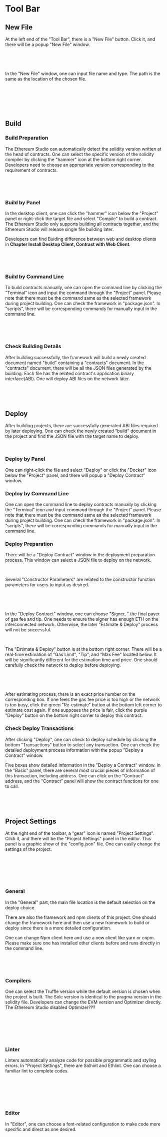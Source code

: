 # Tool Bar

## New File

At the left end of the "Tool Bar", there is a "New File" button. Click it, and there will be a popup "New File" window.

 

 

In the "New File" window, one can input file name and type. The path is the same as the location of the chosen file.

 

 

 

## Build

### Build Preparation

The Ethereum Studio can automatically detect the solidity version written at the head of contracts. One can select the specific version of the solidity compiler by clicking the "hammer" icon at the bottom right corner. Developers need to choose an appropriate version corresponding to the requirement of contracts.

 

 

### Build by Panel

In the desktop client, one can click the "hammer" icon below the "Project" panel or right-click the target file and select "Compile" to build a contract. The Ethereum Studio only supports building all contracts together, and the Ethereum Studio will release single file building later. 

Developers can find Buiding difference between web and desktop clients in **Chapter Install Desktop Client, Contrast with Web Client**.

 

 

### Build by Command Line

To build contracts manually, one can open the command line by clicking the "Terminal" icon and input the command through the "Project" panel. Please note that there must be the command same as the selected framework during project building. One can check the framework in "package.json". In "scripts", there will be corresponding commands for manually input in the command line. 

 

 

### Check Building Details

After building successfully, the framework will build a newly created document named "build" containing a "contracts" document. In the "contracts" document, there will be all the JSON files generated by the building. Each file has the related contract's application binary interface(ABI). One will deploy ABI files on the network later.

 

 

## Deploy

After building projects, there are successfully generated ABI files required by later deploying. One can check the newly created "build" document in the project and find the JSON file with the target name to deploy.

 

### Deploy by Panel

One can right-click the file and select "Deploy" or click the "Docker" icon below the "Project" panel, and there will popup a "Deploy Contract" window.


### Deploy by Command Line

One can open the command line to deploy contracts manually by clicking the "Terminal" icon and input command through the "Project" panel. Please note that there must be the command same as the selected framework during project building. One can check the framework in "package.json". In "scripts", there will be corresponding commands for manually input in the command line. 

### Deploy Preparation

There will be a "Deploy Contract" window in the deployment preparation process. This window can select a JSON file to deploy on the network. 

 

Several "Constructor Parameters" are related to the constructor function parameters for users to input as desired. 

 

 

In the "Deploy Contract" window, one can choose "Signer, " the final payer of gas fee and tip. One needs to ensure the signer has enough ETH on the interconnected network. Otherwise, the later "Estimate & Deploy" process will not be successful.

 

The "Estimate & Deploy" button is at the bottom right corner. There will be a real-time estimation of "Gas Limit", "Tip", and "Max Fee" located below. It will be significantly different for the estimation time and price. One should carefully check the network to deploy before deploying.

 

 

After estimating process, there is an exact price number on the corresponding box. If one feels the gas fee price is too high or the network is too busy, click the green "Re-estimate" button at the bottom left corner to estimate cost again. If one supposes the price is fair, click the purple "Deploy" button on the bottom right corner to deploy this contract.



### Check Deploy Transactions

After clicking "Deploy", one can check to deploy schedule by clicking the bottom "Transactions" button to select any transaction. One can check the detailed deployment process information with the popup "Deploy a Contract" window.


Five boxes show detailed information in the "Deploy a Contract" window. In the "Basic" panel, there are several most crucial pieces of information of this transaction, including address. One can click on the "Contract" address, and the "Contract" panel will show the contract functions for one to call.

 

 

## Project Settings

At the right end of the toolbar, a "gear" icon is named "Project Settings". Click it, and there will be the "Project Settings" panel in the editor. This panel is a graphic show of the "config.json" file. One can easily change the settings of the project.

 

 

 

### General

In the "General" part, the main file location is the default selection on the deploy choice. 

There are also the framework and npm clients of this project. One should change the framework here and then use a new framework to build or deploy since there is a more detailed configuration. 

One can change Npm client here and use a new client like yarn or cnpm. Please make sure one has installed other clients before and runs directly in the command line.

 

 

### Compilers

One can select the Truffle version while the default version is chosen when the project is built. The Solc version is identical to the pragma version in the solidity file. Developers can change the EVM version and Optimizer directly. The Ethereum Studio disabled Optimizer???

 

 

 

### Linter

Linters automatically analyze code for possible programmatic and styling errors. In "Project Settings", there are Solhint and Ethlint. One can choose a familiar lint to complete codes.

 

 

 

### Editor

In "Editor", one can choose a font-related configuration to make code more specific and direct as one desired.

 

 

 

